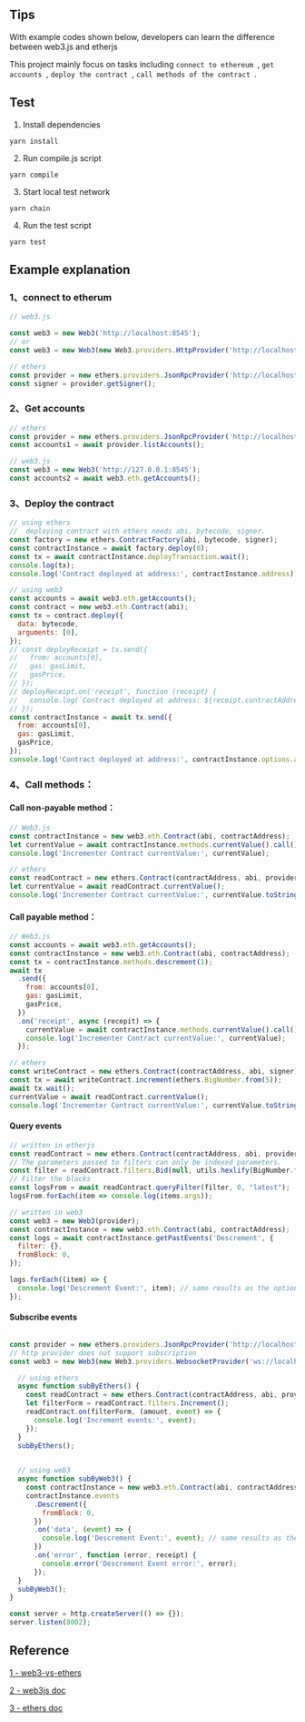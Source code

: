 ## Tips

With example codes shown below, developers can learn the difference between web3.js and etherjs

This project mainly focus on tasks including `connect to ethereum `, `get accounts `, `deploy the contract `, `call methods of the contract `.



## Test

1. Install dependencies

```
yarn install
```



2. Run compile.js script

```
yarn compile
```



3. Start local test network

```
yarn chain
```



4. Run the test script

```
yarn test
```



## Example explanation



### 1、connect to etherum

```js
// web3.js

const web3 = new Web3('http://localhost:8545');
// or
const web3 = new Web3(new Web3.providers.HttpProvider('http://localhost:8545'));

// ethers
const provider = new ethers.providers.JsonRpcProvider('http://localhost:8545');
const signer = provider.getSigner();
```



### 2、Get accounts

```js
// ethers
const provider = new ethers.providers.JsonRpcProvider('http://localhost:8545');
const accounts1 = await provider.listAccounts();

// web3.js
const web3 = new Web3('http://127.0.0.1:8545');
const accounts2 = await web3.eth.getAccounts();
```



### 3、Deploy the contract

```js
// using ethers
//  deploying contract with ethers needs abi, bytecode, signer.
const factory = new ethers.ContractFactory(abi, bytecode, signer);
const contractInstance = await factory.deploy(0);
const tx = await contractInstance.deployTransaction.wait();
console.log(tx);
console.log('Contract deployed at address:', contractInstance.address);

// using web3
const accounts = await web3.eth.getAccounts();
const contract = new web3.eth.Contract(abi);
const tx = contract.deploy({
  data: bytecode,
  arguments: [0],
});
// const deployReceipt = tx.send({
//   from: accounts[0],
//   gas: gasLimit,
//   gasPrice,
// });
// deployReceipt.on('receipt', function (receipt) {
//   console.log(`Contract deployed at address: ${receipt.contractAddress}`);
// });
const contractInstance = await tx.send({
  from: accounts[0],
  gas: gasLimit,
  gasPrice,
});
console.log('Contract deployed at address:', contractInstance.options.address);
```



### 4、Call methods：

#### Call non-payable method：

```js
// Web3.js
const contractInstance = new web3.eth.Contract(abi, contractAddress);
let currentValue = await contractInstance.methods.currentValue().call();
console.log('Incrementer Contract currentValue:', currentValue);

// ethers
const readContract = new ethers.Contract(contractAddress, abi, provider);
let currentValue = await readContract.currentValue();
console.log('Incrementer Contract currentValue:', currentValue.toString());
```

#### Call payable method：

```js
// Web3.js
const accounts = await web3.eth.getAccounts();
const contractInstance = new web3.eth.Contract(abi, contractAddress);
const tx = contractInstance.methods.descrement(1);
await tx
  .send({
    from: accounts[0],
    gas: gasLimit,
    gasPrice,
  })
  .on('receipt', async (recepit) => {
    currentValue = await contractInstance.methods.currentValue().call();
    console.log('Incrementer Contract currentValue:', currentValue);
  });

// ethers
const writeContract = new ethers.Contract(contractAddress, abi, signer);
const tx = await writeContract.increment(ethers.BigNumber.from(5));
await tx.wait();
currentValue = await readContract.currentValue();
console.log('Incrementer Contract currentValue:', currentValue.toString());
```



#### Query events

```js
// written in etherjs
const readContract = new ethers.Contract(contractAddress, abi, provider);
// The parameters passed to filters can only be indexed parameters.
const filter = readContract.filters.Bid(null, utils.hexlify(BigNumber.from(auction.recordId)));
// Filter the blocks
const logsFrom = await readContract.queryFilter(filter, 0, "latest");
logsFrom.forEach(item => console.log(items.args));

// written in web3
const web3 = new Web3(provider);
const contractInstance = new web3.eth.Contract(abi, contractAddress);
const logs = await contractInstance.getPastEvents('Descrement', {
  filter: {},
  fromBlock: 0,
});

logs.forEach((item) => {
  console.log('Descrement Event:', item); // same results as the optional callback above
});
```



#### Subscribe events

```js

const provider = new ethers.providers.JsonRpcProvider('http://localhost:8545');
// http provider does not support subscription
const web3 = new Web3(new Web3.providers.WebsocketProvider('ws://localhost:8545'));

  // using ethers
  async function subByEthers() {
    const readContract = new ethers.Contract(contractAddress, abi, provider);
    let filterForm = readContract.filters.Increment();
    readContract.on(filterForm, (amount, event) => {
      console.log('Increment events:', event);
    });
  }
  subByEthers();

  
  // using web3
  async function subByWeb3() {
    const contractInstance = new web3.eth.Contract(abi, contractAddress);
    contractInstance.events
      .Descrement({
        fromBlock: 0,
      })
      .on('data', (event) => {
        console.log('Descrement Event:', event); // same results as the optional callback above
      })
      .on('error', function (error, receipt) {
        console.error('Descrement Event error:', error);
      });
  }
  subByWeb3();
}

const server = http.createServer(() => {});
server.listen(8002);

```





## Reference

[1 - web3-vs-ethers](https://github.com/adrianmcli/web3-vs-ethers)

[2 - web3js doc](https://web3js.readthedocs.io/en/v1.2.11/index.html)

[3 - ethers doc](https://docs.ethers.io/v5/)

